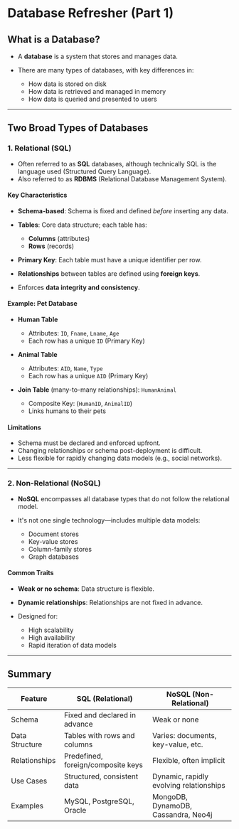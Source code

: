# Database Refresher (Part 1)

## What is a Database?

- A **database** is a system that stores and manages data.
- There are many types of databases, with key differences in:

  - How data is stored on disk
  - How data is retrieved and managed in memory
  - How data is queried and presented to users

---

## Two Broad Types of Databases

### 1. Relational (SQL)

- Often referred to as **SQL** databases, although technically SQL is the language used (Structured Query Language).
- Also referred to as **RDBMS** (Relational Database Management System).

#### Key Characteristics

- **Schema-based**: Schema is fixed and defined _before_ inserting any data.
- **Tables**: Core data structure; each table has:

  - **Columns** (attributes)
  - **Rows** (records)

- **Primary Key**: Each table must have a unique identifier per row.
- **Relationships** between tables are defined using **foreign keys**.
- Enforces **data integrity and consistency**.

#### Example: Pet Database

- **Human Table**

  - Attributes: `ID`, `Fname`, `Lname`, `Age`
  - Each row has a unique `ID` (Primary Key)

- **Animal Table**

  - Attributes: `AID`, `Name`, `Type`
  - Each row has a unique `AID` (Primary Key)

- **Join Table** (many-to-many relationships): `HumanAnimal`

  - Composite Key: (`HumanID`, `AnimalID`)
  - Links humans to their pets

#### Limitations

- Schema must be declared and enforced upfront.
- Changing relationships or schema post-deployment is difficult.
- Less flexible for rapidly changing data models (e.g., social networks).

---

### 2. Non-Relational (NoSQL)

- **NoSQL** encompasses all database types that do not follow the relational model.
- It's not one single technology—includes multiple data models:

  - Document stores
  - Key-value stores
  - Column-family stores
  - Graph databases

#### Common Traits

- **Weak or no schema**: Data structure is flexible.
- **Dynamic relationships**: Relationships are not fixed in advance.
- Designed for:

  - High scalability
  - High availability
  - Rapid iteration of data models

---

## Summary

| Feature        | SQL (Relational)                   | NoSQL (Non-Relational)                  |
| -------------- | ---------------------------------- | --------------------------------------- |
| Schema         | Fixed and declared in advance      | Weak or none                            |
| Data Structure | Tables with rows and columns       | Varies: documents, key-value, etc.      |
| Relationships  | Predefined, foreign/composite keys | Flexible, often implicit                |
| Use Cases      | Structured, consistent data        | Dynamic, rapidly evolving relationships |
| Examples       | MySQL, PostgreSQL, Oracle          | MongoDB, DynamoDB, Cassandra, Neo4j     |
